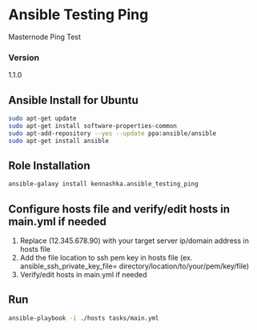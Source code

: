 # Ansible Testing Ping
Masternode Ping Test


### Version

1.1.0

## Ansible Install for Ubuntu

```bash
sudo apt-get update
sudo apt-get install software-properties-common
sudo apt-add-repository --yes --update ppa:ansible/ansible
sudo apt-get install ansible

```

## Role Installation 

```bash
ansible-galaxy install kennashka.ansible_testing_ping

```

## Configure hosts file and verify/edit hosts in main.yml if needed

1. Replace (12.345.678.90) with your target server ip/domain address in hosts file 
2. Add the file location to ssh pem key in hosts file (ex. ansible_ssh_private_key_file= directory/location/to/your/pem/key/file)
3. Verify/edit hosts in main.yml if needed



## Run
```bash
ansible-playbook -i ./hosts tasks/main.yml
```
